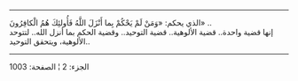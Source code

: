 ------------------------------------------------------------------------

الذي يحكم: «وَمَنْ لَمْ يَحْكُمْ بِما أَنْزَلَ اللَّهُ فَأُولئِكَ هُمُ الْكافِرُونَ» ..  
إنها قضية واحدة.. قضية الألوهية.. قضية التوحيد.. وقضية الحكم بما أنزل
الله.. لتتوحد الألوهية، ويتحقق التوحيد..

------------------------------------------------------------------------

الجزء: 2 ¦ الصفحة: 1003
